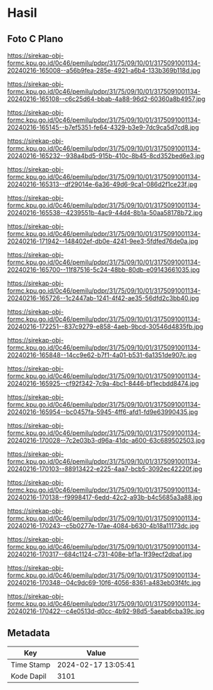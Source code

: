 # Hasil

## Foto C Plano

https://sirekap-obj-formc.kpu.go.id/0c46/pemilu/pdpr/31/75/09/10/01/3175091001134-20240216-165008--a56b9fea-285e-4921-a6b4-133b369b118d.jpg

https://sirekap-obj-formc.kpu.go.id/0c46/pemilu/pdpr/31/75/09/10/01/3175091001134-20240216-165108--c6c25d64-bbab-4a88-96d2-60360a8b4957.jpg

https://sirekap-obj-formc.kpu.go.id/0c46/pemilu/pdpr/31/75/09/10/01/3175091001134-20240216-165145--b7ef5351-fe64-4329-b3e9-7dc9ca5d7cd8.jpg

https://sirekap-obj-formc.kpu.go.id/0c46/pemilu/pdpr/31/75/09/10/01/3175091001134-20240216-165232--938a4bd5-915b-410c-8b45-8cd352bed6e3.jpg

https://sirekap-obj-formc.kpu.go.id/0c46/pemilu/pdpr/31/75/09/10/01/3175091001134-20240216-165313--df29014e-6a36-49d6-9ca1-086d2f1ce23f.jpg

https://sirekap-obj-formc.kpu.go.id/0c46/pemilu/pdpr/31/75/09/10/01/3175091001134-20240216-165538--4239551b-4ac9-44d4-8b1a-50aa58178b72.jpg

https://sirekap-obj-formc.kpu.go.id/0c46/pemilu/pdpr/31/75/09/10/01/3175091001134-20240216-171942--148402ef-db0e-4241-9ee3-5fdfed76de0a.jpg

https://sirekap-obj-formc.kpu.go.id/0c46/pemilu/pdpr/31/75/09/10/01/3175091001134-20240216-165700--11f87516-5c24-48bb-80db-e09143661035.jpg

https://sirekap-obj-formc.kpu.go.id/0c46/pemilu/pdpr/31/75/09/10/01/3175091001134-20240216-165726--1c2447ab-1241-4f42-ae35-56dfd2c3bb40.jpg

https://sirekap-obj-formc.kpu.go.id/0c46/pemilu/pdpr/31/75/09/10/01/3175091001134-20240216-172251--837c9279-e858-4aeb-9bcd-30546d4835fb.jpg

https://sirekap-obj-formc.kpu.go.id/0c46/pemilu/pdpr/31/75/09/10/01/3175091001134-20240216-165848--14cc9e62-b7f1-4a01-b531-6a1351de907c.jpg

https://sirekap-obj-formc.kpu.go.id/0c46/pemilu/pdpr/31/75/09/10/01/3175091001134-20240216-165925--cf92f342-7c9a-4bc1-8446-bf1ecbdd8474.jpg

https://sirekap-obj-formc.kpu.go.id/0c46/pemilu/pdpr/31/75/09/10/01/3175091001134-20240216-165954--bc0457fa-5945-4ff6-afd1-fd9e63990435.jpg

https://sirekap-obj-formc.kpu.go.id/0c46/pemilu/pdpr/31/75/09/10/01/3175091001134-20240216-170028--7c2e03b3-d96a-41dc-a600-63c689502503.jpg

https://sirekap-obj-formc.kpu.go.id/0c46/pemilu/pdpr/31/75/09/10/01/3175091001134-20240216-170103--88913422-e225-4aa7-bcb5-3092ec42220f.jpg

https://sirekap-obj-formc.kpu.go.id/0c46/pemilu/pdpr/31/75/09/10/01/3175091001134-20240216-170138--f9998417-6edd-42c2-a93b-b4c5685a3a88.jpg

https://sirekap-obj-formc.kpu.go.id/0c46/pemilu/pdpr/31/75/09/10/01/3175091001134-20240216-170243--c5b0277e-17ae-4084-b630-4b18a11173dc.jpg

https://sirekap-obj-formc.kpu.go.id/0c46/pemilu/pdpr/31/75/09/10/01/3175091001134-20240216-170317--684c1124-c731-408e-bf1a-1f39ecf2dbaf.jpg

https://sirekap-obj-formc.kpu.go.id/0c46/pemilu/pdpr/31/75/09/10/01/3175091001134-20240216-170348--04c9dc69-10f6-4056-8361-a483eb03f4fc.jpg

https://sirekap-obj-formc.kpu.go.id/0c46/pemilu/pdpr/31/75/09/10/01/3175091001134-20240216-170422--c4e0513d-d0cc-4b92-98d5-5aeab6cba39c.jpg


## Metadata

| Key        | Value               |
| ---------- | ------------------- |
| Time Stamp | 2024-02-17 13:05:41 |
| Kode Dapil | 3101                |



